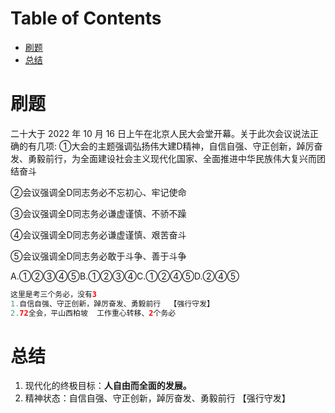 # Table of Contents

* [刷题](#刷题)
* [总结](#总结)


# 刷题

二十大于 2022 年 10 月 16 日上午在北京人民大会堂开幕。关于此次会议说法正确的有几项:
①大会的主题强调弘扬伟大建D精神，自信自强、守正创新，踔厉奋发、勇毅前行，为全面建设社会主义现代化国家、全面推进中华民族伟大复兴而团结奋斗

②会议强调全D同志务必不忘初心、牢记使命

③会议强调全D同志务必谦虚谨慎、不骄不躁

④会议强调全D同志务必谦虚谨慎、艰苦奋斗

⑤会议强调全D同志务必敢于斗争、善于斗争

A.①②③④⑤B.①②③④C.①②④⑤D.②④⑤

```java
这里是考三个务必，没有3
1.自信自强、守正创新，踔厉奋发、勇毅前行  【强行守发】
2.72全会，平山西柏坡  工作重心转移、2个务必
```





# 总结

1. 现代化的终极目标：**人自由而全面的发展。**
2. 精神状态：自信自强、守正创新，踔厉奋发、勇毅前行 【强行守发】

